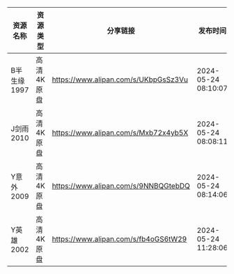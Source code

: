 | 资源名称     | 资源类型   | 分享链接                                 | 发布时间                |
| -------- | ------ | ------------------------------------ | ------------------- |
| B半生缘1997 | 高清4K原盘 | https://www.alipan.com/s/UKbpGsSz3Vu | 2024-05-24 08:10:07 |
| J剑雨2010  | 高清4K原盘 | https://www.alipan.com/s/Mxb72x4yb5X | 2024-05-24 08:08:11 |
| Y意外2009  | 高清4K原盘 | https://www.alipan.com/s/9NNBQGtebDQ | 2024-05-24 08:14:06 |
| Y英雄2002  | 高清4K原盘 | https://www.alipan.com/s/fb4oGS6tW29 | 2024-05-24 11:28:06 |
